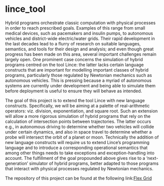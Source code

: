 # lince_tool
Hybrid programs orchestrate classic computation with physical processes in order to reach 
prescribed goals. Examples of this range from small medical devices, such as pacemakers and 
insulin pumps, to autonomous vehicles and district-wide electric/water grids. Their rapid 
development in the last decades lead to a flurry of research on suitable languages, semantics, and 
tools for their design and analysis; and even though great progress has been made 
on this area, several important challenges remain largely open. One prominent case concerns the 
simulation of hybrid programs centred on the tool Lince: the latter lacks certain language 
constructs that are important for modelling important classes of hybrid programs, particularly 
those regulated by Newtonian mechanics such as autonomous vehicles. This is pressing because a 
myriad of autonomous systems are currently under development and being able to simulate them 
before deployment is useful to ensure they will behave as intended.


The goal of this project is to extend the tool Lince with new language constructs. Specifically, we  will be aiming at a palette of real-arithmetic operators: viz. division, exponentiation, and square  root. Such an extension will allow a more rigorous simulation of hybrid programs that rely on the  calculation of intersection points between trajectories. The latter occurs e.g., in autonomous  driving to determine whether two vehicles will collide under certain dynamics, and also in space  travel to determine whether a probe will intersect the orbit of a planet or moon. Technically the  addition of new language constructs will require us to extend Lince’s programming language and to  introduce a corresponding operational semantics that among other things needs to take exceptions  and exception-handling into account. The fulfillment of the goal propounded above gives rise to a  ‘next-generation’ simulator of hybrid programs, better adapted to those programs that interact  with physical processes regulated by Newtonian mechanics.


The repository of this project can be found at the following link:<a href=“https://github.com/arcalab/lince/tree/nonLinear“>Flex Grid</a>
